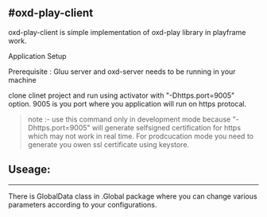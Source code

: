 
#oxd-play-client
----
oxd-play-client is simple implementation of oxd-play library in playframe work.

Application Setup

Prerequisite : Gluu server and oxd-server needs to be running in your machine

clone clinet project and run using activator with "-Dhttps.port=9005" option.
9005 is you port where you application will run on https protocal.

>note :- use this command only in development mode because "-Dhttps.port=9005" will generate selfsigned certification for https which may not work in real time. For prodcucation mode you need to generate you owen ssl certificate using keystore.

## Useage:

---

There is GlobalData class in .Global package where you can change various parameters according to your configurations.
